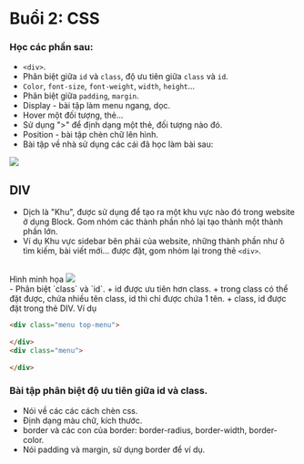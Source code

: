 # Buổi 2: CSS

### Học các phần sau:
- `<div>`.
- Phân biệt giữa `id` và `class`, độ ưu tiên giữa `class` và  `id`.
- `Color`, `font-size`, `font-weight`, `width`, `height`...
- Phân biệt giữa `padding`, `margin`.
- Display - bài tập làm menu ngang, dọc.
- Hover một đối tượng, thẻ...
- Sử dụng ">" để định dạng một thẻ, đối tượng nào đó.
- Position - bài tập chèn chữ lên hình.
- Bài tập về nhà sử dụng các cái đã học làm bài sau: 
<img src="http://bashooka.com/wp-content/uploads/2015/08/card-ui-designs-15.jpg">

## DIV
- Dịch là "Khu", được sử dụng để tạo ra một khu vực nào đó trong website ở dụng Block. Gom nhóm các thành phần nhỏ lại tạo thành  một thành phần lớn.
- Ví dụ Khu vực sidebar bên phải của website, những thành phần như ô tìm kiếm, bài viết mới... được đặt, gom nhóm lại trong thẻ `<div>`.
<br>
Hình minh họa
<img src="https://thachpham.com/wp-content/uploads/2015/04/html-div-sample.png">
<br>
- Phân biệt `class` và `id`.
  + id được ưu tiên hơn class.
  + trong class có thể đặt được, chứa nhiều tên class, id thì chỉ được chứa 1 tên.
  + class, id được đặt trong thẻ DIV.
  Ví dụ
  
```html
<div class="menu top-menu">
  
</div>
<div class="menu">
  
</div>
```
### Bài tập phân biệt độ ưu tiên giữa id và class.
  - Nói về các các cách chèn css.
  - Định dạng màu chữ, kích thước.
  - border và các con của border: border-radius, border-width, border-color.
  - Nói padding và margin, sử dụng border để ví dụ.
